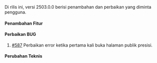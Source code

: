 Di rilis ini, versi 2503.0.0 berisi penambahan dan perbaikan yang diminta pengguna.

#### Penambahan Fitur


#### Perbaikan BUG

1. [#587](https://github.com/OpenSID/OpenKab/issues/587) Perbaikan error ketika pertama kali buka halaman publik presisi.

#### Perubahan Teknis

